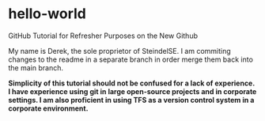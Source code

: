 # hello-world
GitHub Tutorial for Refresher Purposes on the New Github

My name is Derek, the sole proprietor of SteindelSE. I am commiting changes to the readme in a separate branch in order merge them back into the main branch. 

**Simplicity of this tutorial should not be confused for a lack of experience. I have experience using git in large open-source projects and in corporate settings. I am also proficient in using TFS as a version control system in a corporate environment.**
